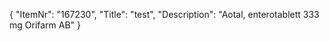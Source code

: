 {
  "ItemNr": "167230",
  "Title": "test",
  "Description": "Aotal, enterotablett 333 mg Orifarm AB"
}